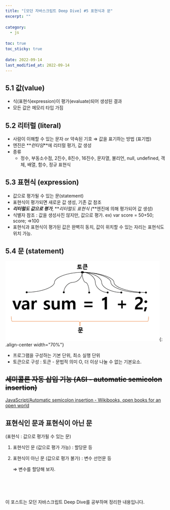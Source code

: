 ```yaml
---
title: "[모던 자바스크립트 Deep Dive] #5 표현식과 문"
excerpt: ""

category:
  - js

toc: true
toc_sticky: true

date: 2022-09-14
last_modified_at: 2022-09-14
---
```


## 5.1 값(value)

- 식(표현식expression)이 평가(evaluate)되어 생성된 결과
- 모든 값은 메모리 타입 가짐

## 5.2 리터럴 (literal)

- 사람이 이해할 수 있는 문자 or 약속된 기호 ⇒ 값을 표기하는 방법 (표기법)
- 엔진은 **_런타임_**에 리터럴 평가, 값 생성
- 종류
  - 정수, 부동소수점, 2진수, 8진수, 16진수, 문자열, 불리언, null, undefined, 객체, 배열, 함수, 정규 표현식

## 5.3 표현식 (expression)

- 값으로 평가될 수 있는 문(statement)
- 표현식이 평가되면 새로운 값 생성, 기존 값 참조
- **_리터럴도 값으로 평가_**, **_리터럴도 표현식 (_**엔진에 의해 평가되어 값 생성)
- 식별자 참조 : 값을 생성사진 않지만, 값으로 평가. ex) var score = 50+50; score; ⇒100
- 표현식과 표현식이 평가된 값은 완벽히 동치, 값이 위치할 수 있는 자리는 표현식도 위치 가능.

## 5.4 문 (statement)

![Untitled](/assets/images//5-1.png){: .align-center width="70%"}

- 프로그램을 구성하는 기본 단위, 최소 실행 단위
- 토큰으로 구성 : 토큰 - 문법적 의미 O, 더 이상 나눌 수 없는 기본요소.

## ~~세미콜론 자동 삽입 기능 (ASI - automatic semicolon insertion)~~

[JavaScript/Automatic semicolon insertion - Wikibooks, open books for an open world](https://en.wikibooks.org/wiki/JavaScript/Automatic_semicolon_insertion)

## 표현식인 문과 표현식이 아닌 문

(표현식 : 값으로 평가될 수 있는 문)

1. 표현식인 문 (값으로 평가 가능) : 할당문 등
2. 표현식이 아닌 문 (값으로 평가 불가) : 변수 선언문 등

   ⇒ 변수를 할당해 보자.

<br><br><br><br>
이 포스트는 모던 자바스크립트 Deep Dive를 공부하며 정리한 내용입니다.
